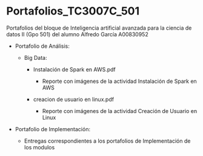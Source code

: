 # Portafolios_TC3007C_501
Portafolios del bloque de Inteligencia artificial avanzada para la ciencia de datos II (Gpo 501) del alumno Alfredo García A00830952

- Portafolio de Análisis:
    - Big Data:
        - Instalación de Spark en AWS.pdf
            - Reporte con imágenes de la actividad Instalación de Spark en AWS
 
        - creacion de usuario en linux.pdf
            - Reporte con imágenes de la actividad Creación de Usuario en Linux

- Portafolio de Implementación:
  * Entregas correspondientes a los portafolios de Implementación de los modulos 
